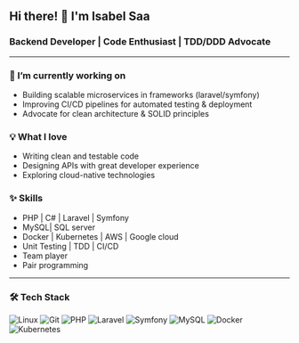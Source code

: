 ## Hi there! 👋 I'm Isabel Saa

### Backend Developer | Code Enthusiast | TDD/DDD Advocate

---

### 🔭 I’m currently working on  
- Building scalable microservices in frameworks (laravel/symfony)   
- Improving CI/CD pipelines for automated testing & deployment
- Advocate for clean architecture & SOLID principles 

### 💡 What I love  
- Writing clean and testable code  
- Designing APIs with great developer experience  
- Exploring cloud-native technologies

 ### ✨ Skills
- PHP | C# | Laravel | Symfony  
- MySQL| SQL server  
- Docker | Kubernetes | AWS | Google cloud
- Unit Testing | TDD | CI/CD
- Team player
- Pair programming

---
### 🛠️ Tech Stack

![Linux](https://img.shields.io/badge/Linux-FCC624?style=for-the-badge&logo=linux&logoColor=black)
![Git](https://img.shields.io/badge/Git-F05032?style=for-the-badge&logo=git&logoColor=white)
![PHP](https://img.shields.io/badge/PHP-777BB4?style=for-the-badge&logo=php&logoColor=white)
![Laravel](https://img.shields.io/badge/Laravel-F05340?style=for-the-badge&logo=laravel&logoColor=white)
![Symfony](https://img.shields.io/badge/Symfony-000000?style=for-the-badge&logo=symfony&logoColor=white)
![MySQL](https://img.shields.io/badge/MySQL-4479A1?style=for-the-badge&logo=mysql&logoColor=white)
![Docker](https://img.shields.io/badge/Docker-2496ED?style=for-the-badge&logo=docker&logoColor=white)
![Kubernetes](https://img.shields.io/badge/Kubernetes-326CE5?style=for-the-badge&logo=kubernetes&logoColor=white)

